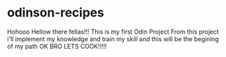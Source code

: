 # odinson-recipes
Hohooo Hellow there fellas!!! This is my first Odin Project
From this project i'll implement my knowledge and train my skill and this will be the begining of my path
OK BRO LETS COOK!!!!!